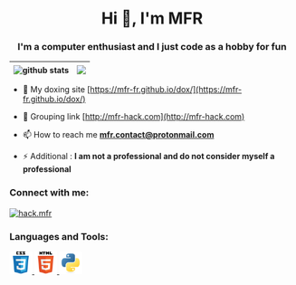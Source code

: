 <h1 align="center">Hi 👋, I'm MFR</h1>
<h3 align="center">I'm a computer enthusiast and I just code as a hobby for fun</h3>

| <img align="center" src="https://github-readme-stats.vercel.app/api?username=mfr-fr&show_icons=true&include_all_commits=true&theme=buefy&hide_border=true" alt="github stats" /></a> | <img align="center" src="https://github-readme-stats.vercel.app/api/top-langs/?username=mfr-fr&layout=compact&theme=buefy&hide_border=true" /></a> |
| ------------- | ------------- |


- 📝 My doxing site [https://mfr-fr.github.io/dox/](https://mfr-fr.github.io/dox/)

- 📄 Grouping link [http://mfr-hack.com](http://mfr-hack.com)

- 📫 How to reach me **mfr.contact@protonmail.com**

- ⚡ Additional : **I am not a professional and do not consider myself a professional**

<h3 align="left">Connect with me:</h3>
<p align="left">
<a href="https://instagram.com/hack.mfr" target="blank"><img align="center" src="https://raw.githubusercontent.com/rahuldkjain/github-profile-readme-generator/master/src/images/icons/Social/instagram.svg" alt="hack.mfr" height="30" width="40" /></a>
</p>

<h3 align="left">Languages and Tools:</h3>
<p align="left"> <a href="https://www.w3schools.com/css/" target="_blank" rel="noreferrer"> <img src="https://raw.githubusercontent.com/devicons/devicon/master/icons/css3/css3-original-wordmark.svg" alt="css3" width="40" height="40"/> </a> <a href="https://www.w3.org/html/" target="_blank" rel="noreferrer"> <img src="https://raw.githubusercontent.com/devicons/devicon/master/icons/html5/html5-original-wordmark.svg" alt="html5" width="40" height="40"/> </a> </a> <a href="https://www.python.org" target="_blank" rel="noreferrer"> <img src="https://raw.githubusercontent.com/devicons/devicon/master/icons/python/python-original.svg" alt="python" width="40" height="40"/> </a> </p>
